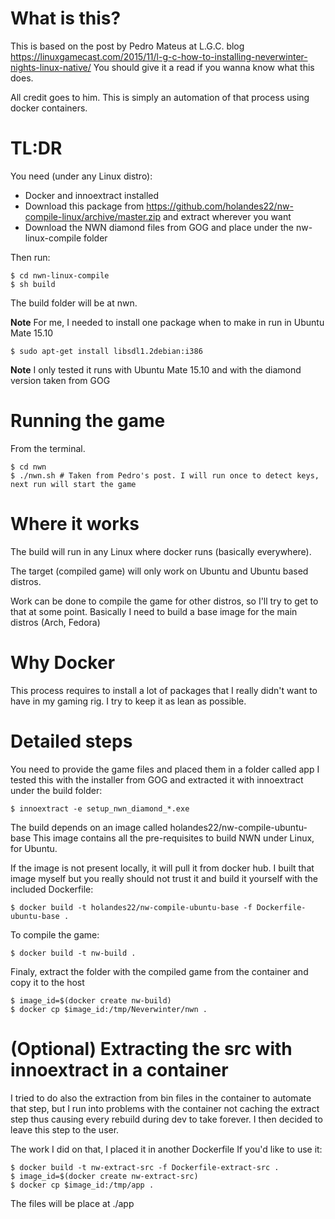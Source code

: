 # What is this?

This is based on the post by Pedro Mateus at L.G.C. blog
https://linuxgamecast.com/2015/11/l-g-c-how-to-installing-neverwinter-nights-linux-native/
You should give it a read if you wanna know what this does.

All credit goes to him. This is simply an automation of that process using docker containers.

# TL:DR

You need (under any Linux distro):

- Docker and innoextract installed
- Download this package from https://github.com/holandes22/nw-compile-linux/archive/master.zip and extract wherever you want
- Download the NWN diamond files from GOG and place under the nw-linux-compile folder

Then run:

    $ cd nwn-linux-compile
    $ sh build

The build folder will be at nwn.

**Note** For me, I needed to install one package when to make in run in Ubuntu Mate 15.10

    $ sudo apt-get install libsdl1.2debian:i386

**Note** I only tested it runs with Ubuntu Mate 15.10 and with the diamond version taken from GOG

# Running the game

From the terminal.

    $ cd nwn
    $ ./nwn.sh # Taken from Pedro's post. I will run once to detect keys, next run will start the game

# Where it works

The build will run in any Linux where docker runs (basically everywhere).

The target (compiled game) will only work on Ubuntu and Ubuntu based distros.

Work can be done to compile the game for other distros, so I'll try to get to that at
some point. Basically I need to build a base image for the main distros (Arch, Fedora)

# Why Docker

This process requires to install a lot of packages that I really didn't want to have in my
gaming rig. I try to keep it as lean as possible.

# Detailed steps

You need to provide the game files and placed them in a folder called app
I tested this with the installer from GOG and extracted it with innoextract under the
build folder:

    $ innoextract -e setup_nwn_diamond_*.exe

The build depends on an image called holandes22/nw-compile-ubuntu-base
This image contains all the pre-requisites to build NWN under Linux, for Ubuntu.

If the image is not present locally, it will pull it from docker hub.
I built that image myself but you really should not trust it
and build it yourself with the included Dockerfile:

    $ docker build -t holandes22/nw-compile-ubuntu-base -f Dockerfile-ubuntu-base .

To compile the game:

    $ docker build -t nw-build .

Finaly, extract the folder with the compiled game from the container and copy it to the host

    $ image_id=$(docker create nw-build)
    $ docker cp $image_id:/tmp/Neverwinter/nwn .

# (Optional) Extracting the src with innoextract in a container

I tried to do also the extraction from bin files in the container to automate that step, but I run into problems with the container
not caching the extract step thus causing every rebuild during dev to take forever.
I then decided to leave this step to the user.

The work I did on that, I placed it in another Dockerfile If you'd like to use it:

    $ docker build -t nw-extract-src -f Dockerfile-extract-src .
    $ image_id=$(docker create nw-extract-src)
    $ docker cp $image_id:/tmp/app .

The files will be place at ./app
